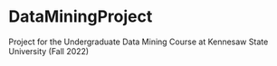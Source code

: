 # DataMiningProject
Project for the Undergraduate Data Mining Course at Kennesaw State University (Fall 2022)

